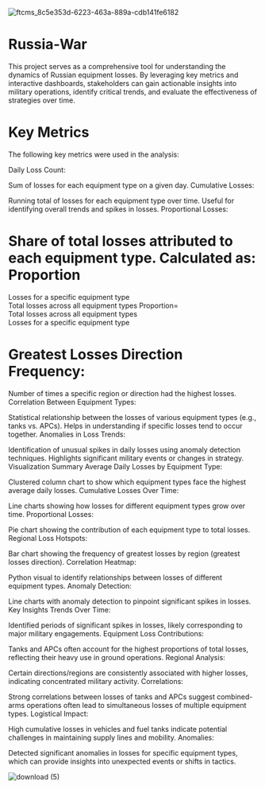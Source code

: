 ![ftcms_8c5e353d-6223-463a-889a-cdb141fe6182](https://github.com/user-attachments/assets/aa01705a-cc9d-4a51-b910-f818708fbf5b)



# Russia-War
This project serves as a comprehensive tool for understanding the dynamics of Russian equipment losses. By leveraging key metrics and interactive dashboards, stakeholders can gain actionable insights into military operations, identify critical trends, and evaluate the effectiveness of strategies over time.


# Key Metrics
The following key metrics were used in the analysis:

Daily Loss Count:

Sum of losses for each equipment type on a given day.
Cumulative Losses:

Running total of losses for each equipment type over time.
Useful for identifying overall trends and spikes in losses.
Proportional Losses:

Share of total losses attributed to each equipment type.
Calculated as:
Proportion
=
Losses for a specific equipment type
Total losses across all equipment types
Proportion= 
Total losses across all equipment types
Losses for a specific equipment type
​
 
# Greatest Losses Direction Frequency:

Number of times a specific region or direction had the highest losses.
Correlation Between Equipment Types:

Statistical relationship between the losses of various equipment types (e.g., tanks vs. APCs).
Helps in understanding if specific losses tend to occur together.
Anomalies in Loss Trends:

Identification of unusual spikes in daily losses using anomaly detection techniques.
Highlights significant military events or changes in strategy.
Visualization Summary
Average Daily Losses by Equipment Type:

Clustered column chart to show which equipment types face the highest average daily losses.
Cumulative Losses Over Time:

Line charts showing how losses for different equipment types grow over time.
Proportional Losses:

Pie chart showing the contribution of each equipment type to total losses.
Regional Loss Hotspots:

Bar chart showing the frequency of greatest losses by region (greatest losses direction).
Correlation Heatmap:

Python visual to identify relationships between losses of different equipment types.
Anomaly Detection:

Line charts with anomaly detection to pinpoint significant spikes in losses.
Key Insights
Trends Over Time:

Identified periods of significant spikes in losses, likely corresponding to major military engagements.
Equipment Loss Contributions:

Tanks and APCs often account for the highest proportions of total losses, reflecting their heavy use in ground operations.
Regional Analysis:

Certain directions/regions are consistently associated with higher losses, indicating concentrated military activity.
Correlations:

Strong correlations between losses of tanks and APCs suggest combined-arms operations often lead to simultaneous losses of multiple equipment types.
Logistical Impact:

High cumulative losses in vehicles and fuel tanks indicate potential challenges in maintaining supply lines and mobility.
Anomalies:

Detected significant anomalies in losses for specific equipment types, which can provide insights into unexpected events or shifts in tactics.



![download (5)](https://github.com/user-attachments/assets/20052816-7c86-41bd-bc18-a15a4cc342ab)

